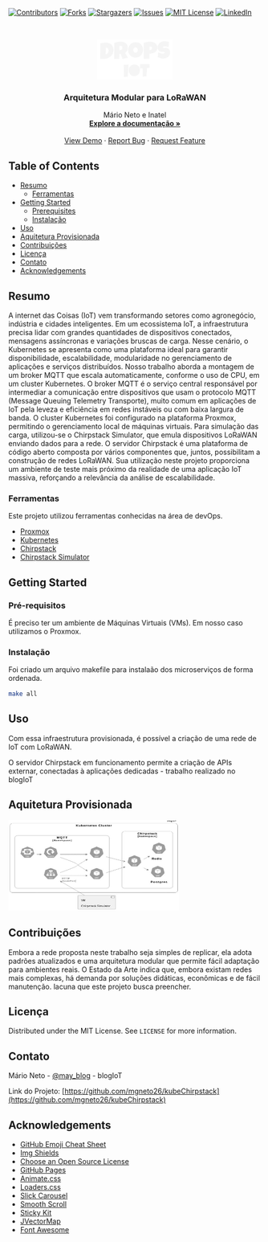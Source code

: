 <!-- PROJECT SHIELDS -->
<!--
*** I'm using markdown "reference style" links for readability.
*** Reference links are enclosed in brackets [ ] instead of parentheses ( ).
*** See the bottom of this document for the declaration of the reference variables
*** for contributors-url, forks-url, etc. This is an optional, concise syntax you may use.
*** https://www.markdownguide.org/basic-syntax/#reference-style-links
-->
[![Contributors][contributors-shield]][contributors-url]
[![Forks][forks-shield]][forks-url]
[![Stargazers][stars-shield]][stars-url]
[![Issues][issues-shield]][issues-url]
[![MIT License][license-shield]][license-url]
[![LinkedIn][linkedin-shield]][linkedin-url]



<!-- PROJECT LOGO -->
<br />
<p align="center">
  <a href="https://github.com/othneildrew/Best-README-Template">
    <img src="drops.png" alt="Logo" width="150" height="80">
  </a>

  <h3 align="center">Arquitetura Modular para LoRaWAN</h3>

  <p align="center">
    Mário Neto e Inatel
    <br />
    <a href="https://blogiot.com.br"><strong>Explore a documentação »</strong></a>
    <br />
    <br />
    <a href="https://github.com/othneildrew/Best-README-Template">View Demo</a>
    ·
    <a href="https://github.com/othneildrew/Best-README-Template/issues">Report Bug</a>
    ·
    <a href="https://github.com/othneildrew/Best-README-Template/issues">Request Feature</a>
  </p>
</p>



<!-- TABLE OF CONTENTS -->
## Table of Contents

* [Resumo](#resumo)
  * [Ferramentas](#ferramentas)
* [Getting Started](#getting-started)
  * [Prerequisites](#prerequisites)
  * [Instalação](#instalação)
* [Uso](#uso)
* [Aquitetura Provisionada](#aquitetura-provisionada)
* [Contribuições](#contribuições)
* [Licença](#licença)
* [Contato](#contato)
* [Acknowledgements](#acknowledgements)



<!-- ABOUT THE PROJECT -->
## Resumo
A internet das Coisas (IoT) vem transformando setores como agronegócio, indústria e cidades inteligentes. Em um ecossistema IoT, a infraestrutura precisa lidar com grandes quantidades de dispositivos conectados, mensagens assíncronas e variações bruscas de carga. Nesse cenário, o Kubernetes se apresenta como uma plataforma ideal para garantir disponibilidade, escalabilidade, modularidade no gerenciamento de aplicações e serviços distribuídos.
Nosso trabalho aborda a montagem de um broker MQTT que escala automaticamente, conforme o uso de CPU, em um cluster Kubernetes. O broker MQTT é o serviço central responsável por intermediar a comunicação entre dispositivos que usam o protocolo MQTT (Message Queuing Telemetry Transporte), muito comum em aplicações de IoT pela leveza e eficiência em redes instáveis ou com baixa largura de banda.
O cluster Kubernetes foi configurado na plataforma Proxmox, permitindo o gerenciamento local de máquinas virtuais.
Para simulação das carga, utilizou-se o Chirpstack Simulator, que emula dispositivos LoRaWAN enviando dados para a rede. O servidor Chirpstack é uma plataforma de código aberto composta por vários componentes que, juntos, possibilitam a construção de redes LoRaWAN. Sua utilização neste projeto proporciona um ambiente de teste mais próximo da realidade de uma aplicação IoT massiva, reforçando a relevância da análise de escalabilidade.

### Ferramentas
Este projeto utilizou ferramentas conhecidas na área de devOps.
* [Proxmox](https://getbootstrap.com)
* [Kubernetes](https://jquery.com)
* [Chirpstack](https://laravel.com)
* [Chirpstack Simulator](https://laravel.com)


<!-- GETTING STARTED -->
## Getting Started


### Pré-requisitos

É preciso ter um ambiente de Máquinas Virtuais (VMs). Em nosso caso utilizamos o Proxmox.

### Instalação

Foi criado um arquivo makefile para instalaão dos microserviços de forma ordenada.
```sh
make all
```

<!-- USAGE EXAMPLES -->
## Uso

Com essa infraestrutura provisionada, é possível a criação de uma rede de IoT com LoRaWAN.

O servidor Chirpstack em funcionamento permite a criação de APIs externar, conectadas à aplicações dedicadas - trabalho realizado no blogIoT


<!-- ARQUITETURA -->
## Aquitetura Provisionada

<img src="arquitetura.jpeg" alt="Logo" width="340" height="180">

<!-- CONTRIBUTING -->
## Contribuições

Embora a rede proposta neste trabalho seja simples de replicar, ela adota padrões atualizados e uma arquitetura modular que permite fácil adaptação para ambientes reais. O Estado da Arte indica que, embora existam redes mais complexas, há demanda por soluções didáticas, econômicas e de fácil manutenção. lacuna que este projeto busca preencher.


<!-- LICENSE -->
## Licença

Distributed under the MIT License. See `LICENSE` for more information.



<!-- CONTACT -->
## Contato

Mário Neto - [@may_blog](https://blogiot.com.br) - blogIoT

Link do Projeto: [https://github.com/mgneto26/kubeChirpstack](https://github.com/mgneto26/kubeChirpstack)



<!-- ACKNOWLEDGEMENTS -->
## Acknowledgements
* [GitHub Emoji Cheat Sheet](https://www.webpagefx.com/tools/emoji-cheat-sheet)
* [Img Shields](https://shields.io)
* [Choose an Open Source License](https://choosealicense.com)
* [GitHub Pages](https://pages.github.com)
* [Animate.css](https://daneden.github.io/animate.css)
* [Loaders.css](https://connoratherton.com/loaders)
* [Slick Carousel](https://kenwheeler.github.io/slick)
* [Smooth Scroll](https://github.com/cferdinandi/smooth-scroll)
* [Sticky Kit](http://leafo.net/sticky-kit)
* [JVectorMap](http://jvectormap.com)
* [Font Awesome](https://fontawesome.com)





<!-- MARKDOWN LINKS & IMAGES -->
<!-- https://www.markdownguide.org/basic-syntax/#reference-style-links -->
[contributors-shield]: https://img.shields.io/github/contributors/othneildrew/Best-README-Template.svg?style=flat-square
[contributors-url]: https://github.com/othneildrew/Best-README-Template/graphs/contributors
[forks-shield]: https://img.shields.io/github/forks/othneildrew/Best-README-Template.svg?style=flat-square
[forks-url]: https://github.com/mgneto26/kubeChirpstack/forks
[stars-shield]: https://img.shields.io/github/stars/othneildrew/Best-README-Template.svg?style=flat-square
[stars-url]: https://github.com/othneildrew/Best-README-Template/stargazers
[issues-shield]: https://img.shields.io/github/issues/othneildrew/Best-README-Template.svg?style=flat-square
[issues-url]: https://github.com/othneildrew/Best-README-Template/issues
[license-shield]: https://img.shields.io/github/license/othneildrew/Best-README-Template.svg?style=flat-square
[license-url]: https://github.com/mgneto26/kubeChirpstack?tab=License-1-ov-file#readme
[linkedin-shield]: https://img.shields.io/badge/-LinkedIn-black.svg?style=flat-square&logo=linkedin&colorB=555
[linkedin-url]: https://linkedin.com/in/othneildrew
[product-screenshot]: images/screenshot.png
